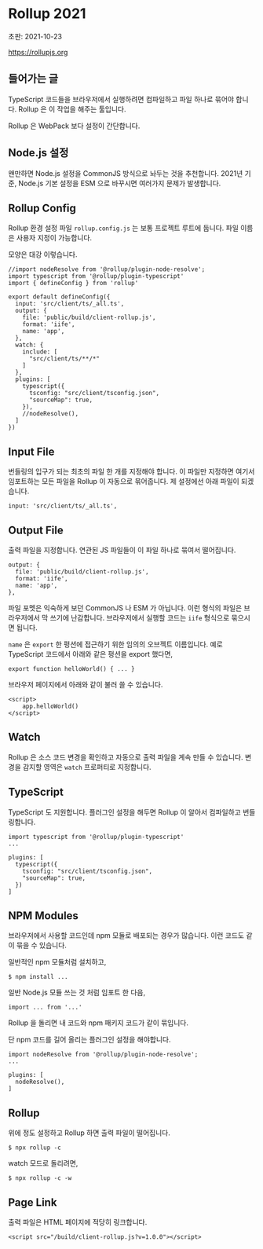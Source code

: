 # Rollup 2021

초판: 2021-10-23

<https://rollupjs.org>

## 들어가는 글

TypeScript 코드들을 브라우저에서 실행하려면 컴파일하고 파일 하나로 묶어야 합니다.
Rollup 은 이 작업을 해주는 툴입니다.

Rollup 은 WebPack 보다 설정이 간단합니다.

## Node.js 설정

왠만하면 Node.js 설정을 CommonJS 방식으로 놔두는 것을 추천합니다.
2021년 기준, Node.js 기본 설정을 ESM 으로 바꾸시면 여러가지 문제가 발생합니다.
    
## Rollup Config

Rollup 환경 설정 파일 `rollup.config.js` 는 보통 프로젝트 루트에 둡니다.
파일 이름은 사용자 지정이 가능합니다.

모양은 대강 이렇습니다.

    //import nodeResolve from '@rollup/plugin-node-resolve';
    import typescript from '@rollup/plugin-typescript'
    import { defineConfig } from 'rollup'
    
    export default defineConfig({
      input: 'src/client/ts/_all.ts',
      output: {
        file: 'public/build/client-rollup.js',
        format: 'iife',
        name: 'app',
      },
      watch: {
        include: [
          "src/client/ts/**/*"
        ]
      },
      plugins: [
        typescript({
          tsconfig: "src/client/tsconfig.json",
          "sourceMap": true,
        }),
        //nodeResolve(),
      ]
    })

## Input File

번들링의 입구가 되는 최초의 파일 한 개를 지정해야 합니다.
이 파일만 지정하면 여기서 임포트하는 모든 파일을 Rollup 이 자동으로 묶어줍니다.
제 설정에선 아래 파일이 되겠습니다.

    input: 'src/client/ts/_all.ts',

## Output File

출력 파일을 지정합니다.
연관된 JS 파일들이 이 파일 하나로 묶여서 떨어집니다.

    output: {
      file: 'public/build/client-rollup.js',
      format: 'iife',
      name: 'app',
    },

파일 포멧은 익숙하게 보던 CommonJS 나 ESM 가 아닙니다.
이런 형식의 파일은 브라우저에서 막 쓰기에 난감합니다.
브라우저에서 실행할 코드는 `iife` 형식으로 묶으시면 됩니다.

`name` 은 `export` 한 펑션에 접근하기 위한 임의의 오브젝트 이름입니다.
예로 TypeScript 코드에서 아래와 같은 펑션을 export 했다면,

    export function helloWorld() { ... }

브라우저 페이지에서 아래와 같이 불러 쓸 수 있습니다.

    <script>
        app.helloWorld()
    </script>

## Watch

Rollup 은 소스 코드 변경을 확인하고 자동으로 출력 파일을 계속 만들 수 있습니다.
변경을 감지할 영역은 `watch` 프로퍼티로 지정합니다.

## TypeScript

TypeScript 도 지원합니다. 플러그인 설정을 해두면 Rollup 이 알아서 컴파일하고 번들링합니다.

    import typescript from '@rollup/plugin-typescript'
    ...

    plugins: [
      typescript({
        tsconfig: "src/client/tsconfig.json",
        "sourceMap": true,
      })
    ]

## NPM Modules

브라우저에서 사용할 코드인데 npm 모듈로 배포되는 경우가 많습니다.
이런 코드도 같이 묶을 수 있습니다.

일반적인 npm 모듈처럼 설치하고,

    $ npm install ...

일반 Node.js 모듈 쓰는 것 처럼 임포트 한 다음,

    import ... from '...'

Rollup 을 돌리면 내 코드와 npm 패키지 코드가 같이 묶입니다.

단 npm 코드를 길어 올리는 플러그인 설정을 해야합니다.

    import nodeResolve from '@rollup/plugin-node-resolve';
    ...

    plugins: [
      nodeResolve(),
    ]

## Rollup

위에 정도 설정하고 Rollup 하면 출력 파일이 떨어집니다.

    $ npx rollup -c

watch 모드로 돌리려면,

    $ npx rollup -c -w

## Page Link

출력 파일은 HTML 페이지에 적당히 링크합니다.

    <script src="/build/client-rollup.js?v=1.0.0"></script>
